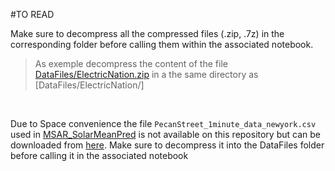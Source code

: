 #TO READ

Make sure to decompress all the compressed files (.zip, .7z) in the corresponding folder before calling them within the associated notebook.
> As exemple decompress the content of the file [DataFiles/ElectricNation.zip](../DataFiles/ElectricNation.zip)  in a the same directory as  [DataFiles/ElectricNation/]


</br>

Due to Space convenience the file `PecanStreet_1minute_data_newyork.csv` used in [MSAR_SolarMeanPred](../Notebooks/MSAR_SolarMeanPred.ipynb) is not available on this repository but can be downloaded from [here](https://drive.google.com/file/d/1DSzhyxGDGW2ghHioKFm4AjLyIA8GfUvW/view?usp=sharing). Make sure to decompress it into the DataFiles folder before calling it in the associated notebook
